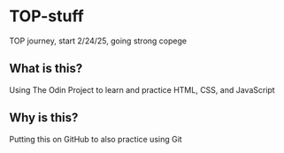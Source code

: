 # TOP-stuff

TOP journey, start 2/24/25, going strong copege

## What is this?

Using The Odin Project to learn and practice HTML, CSS, and JavaScript

## Why is this?

Putting this on GitHub to also practice using Git
